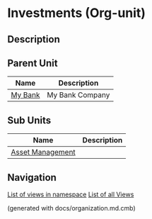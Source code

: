 # Investments (Org-unit)
## Description



## Parent Unit
| Name | Description |
|---|---|
| [My Bank](../../mybank/my-bank-organization.md) | My Bank Company |

## Sub Units
| Name | Description |
|---|---|
| [Asset Management](../../mybank/investments/asset-management-org.md) |  |


## Navigation
[List of views in namespace](./views-in-namespace.md)
[List of all Views](../../views.md)

(generated with docs/organization.md.cmb)
